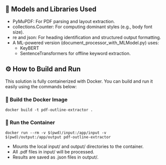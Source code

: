 ## 🧠 Models and Libraries Used

- PyMuPDF: For PDF parsing and layout extraction.
- collections.Counter: For computing dominant styles (e.g., body font size).
- re and json: For heading identification and structured output formatting.
- A ML-powered version (document_processor_with_MLModel.py) uses:
  - KeyBERT
  - SentenceTransformers for offline keyword extraction.


## ⚙️ How to Build and Run

This solution is fully containerized with Docker. You can build and run it easily using the commands below:


### 🧪 Build the Docker Image

```
docker build -t pdf-outline-extractor .
```

### 🚀 Run the Container

```
docker run --rm -v $(pwd)/input:/app/input -v $(pwd)/output:/app/output pdf-outline-extractor
```

- Mounts the local input/ and output/ directories to the container.
- All .pdf files in input/ will be processed.
- Results are saved as .json files in output/.

